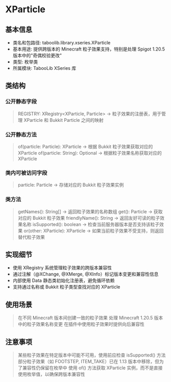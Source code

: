 # XParticle

## 基本信息
- 类名和包路径: taboolib.library.xseries.XParticle
- 基本用途: 提供跨版本的 Minecraft 粒子效果支持，特别是处理 Spigot 1.20.5 版本中的"奇偶校验更改"
- 类型: 枚举类
- 所属模块: TabooLib XSeries 库

## 类结构

### 公开静态字段
> REGISTRY: XRegistry<XParticle, Particle> -> 粒子效果的注册表，用于管理 XParticle 和 Bukkit Particle 之间的映射

### 公开静态方法
> of(particle: Particle): XParticle -> 根据 Bukkit 粒子效果获取对应的 XParticle
> of(particle: String): Optional<XParticle> -> 根据粒子效果名称获取对应的 XParticle

### 类内可被访问字段
> particle: Particle -> 存储对应的 Bukkit 粒子效果实例

### 类方法
> getNames(): String[] -> 返回粒子效果的名称数组
> get(): Particle -> 获取对应的 Bukkit 粒子效果
> friendlyName(): String -> 返回友好可读的粒子效果名称
> isSupported(): boolean -> 检查当前服务器版本是否支持该粒子效果
> or(other: XParticle): XParticle -> 如果当前粒子效果不受支持，则返回替代粒子效果

## 实现细节
- 使用 XRegistry 系统管理粒子效果的跨版本兼容性
- 通过注解（@XChange, @XMerge, @XInfo）标记版本变更和兼容性信息
- 内部使用 Data 静态类初始化注册表，避免循环依赖
- 支持通过名称或 Bukkit 粒子类型查找对应的 XParticle

## 使用场景
> 在不同 Minecraft 版本间创建一致的粒子效果
> 处理 Minecraft 1.20.5 版本中的粒子效果名称变更
> 在插件中使用粒子效果时提供向后兼容性

## 注意事项
> 某些粒子效果在特定版本中可能不可用，使用前应检查 isSupported() 方法
> 部分粒子效果（如 FOOTSTEP, ITEM_TAKE）已在 1.13 版本中移除，但为了兼容性仍保留在枚举中
> 使用 of() 方法获取 XParticle 实例，而不是直接使用枚举值，以确保跨版本兼容性

